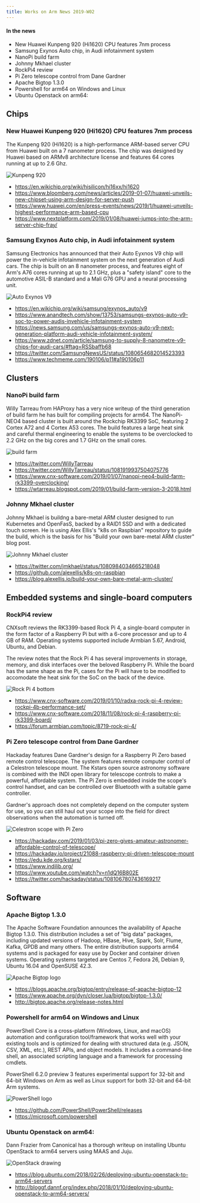 ```yaml
---
title: Works on Arm News 2019-W02
---
```


#### In the news

* New Huawei Kunpeng 920 (Hi1620) CPU features 7nm process
* Samsung Exynos Auto chip, in Audi infotainment system
* NanoPi build farm
* Johnny Mkhael cluster
* RockPi4 review 
* Pi Zero telescope control from Dane Gardner
* Apache Bigtop 1.3.0
* Powershell for arm64 on Windows and Linux
* Ubuntu Openstack on arm64: 

## Chips

### New Huawei Kunpeng 920 (Hi1620) CPU features 7nm process

The Kunpeng 920 (Hi1620) is a high-performance ARM-based server CPU
from Huawei built on a 7 nanometer process. The chip was designed by Huawei 
based on ARMv8 architecture license and features 64 cores running
at up to 2.6 Ghz.

![Kunpeng 920](https://3s81si1s5ygj3mzby34dq6qf-wpengine.netdna-ssl.com/wp-content/uploads/2019/01/huawei-kunpeng-920-logo-bw.jpg)

* https://en.wikichip.org/wiki/hisilicon/hi16xx/hi1620
* https://www.bloomberg.com/news/articles/2019-01-07/huawei-unveils-new-chipset-using-arm-design-for-server-push
* https://www.huawei.com/en/press-events/news/2019/1/huawei-unveils-highest-performance-arm-based-cpu
* https://www.nextplatform.com/2019/01/08/huawei-jumps-into-the-arm-server-chip-fray/

### Samsung Exynos Auto chip, in Audi infotainment system

Samsung Electronics has announced that their Auto Eyxnos V9 chip will power
the in-vehicle infotainment system on the next generation of Audi cars.
The chip is built on an 8 nanometer process, and features eight
of Arm's A76 cores running at up to 2.1 GHz, plus a "safety island"
core to the automotive ASIL-B standard and a Mali G76 GPU and a
neural processing unit. 

![Auto Exynos V9](https://en.wikichip.org/w/images/thumb/1/16/exynos_auto_v9_%28front%29.png/400px-exynos_auto_v9_%28front%29.png)

* https://en.wikichip.org/wiki/samsung/exynos_auto/v9
* https://www.anandtech.com/show/13753/samsungs-exynos-auto-v9-soc-to-power-audis-invehicle-infotainment-system
* https://news.samsung.com/us/samsungs-exynos-auto-v9-next-generation-platform-audi-vehicle-infotainment-system/
* https://www.zdnet.com/article/samsung-to-supply-8-nanometre-v9-chips-for-audi-cars/#ftag=RSSbaffb68
* https://twitter.com/SamsungNewsUS/status/1080654682014523393
* https://www.techmeme.com/190106/p11#a190106p11

## Clusters

### NanoPi build farm

Willy Tarreau from HAProxy has a very nice writeup of the third
generation of build farm he has built for compiling projects for
arm64. The NanoPi-NEO4 based cluster is built around the Rockchip 
RK3399 SoC, featuring 2 Cortex A72 and 4 Cortex A53 cores. 
The build features a large heat sink and careful thermal
engineering to enable the systems to be overclocked to 2.2 GHz
on the big cores and 1.7 GHz on the small cores.

![build farm](https://pbs.twimg.com/media/DwO_crZXcAATl5i.jpg)

* https://twitter.com/WillyTarreau
* https://twitter.com/WillyTarreau/status/1081919937504075776
* https://www.cnx-software.com/2019/01/07/nanopi-neo4-build-farm-rk3399-overclocking/
* https://wtarreau.blogspot.com/2019/01/build-farm-version-3-2018.html


### Johnny Mkhael cluster

Johnny Mkhael is buildng a bare-metal ARM cluster designed to run
Kubernetes and OpenFasS, backed by a RAID1 SSD and with a dedicated touch screen.
He is using Alex Ellis's "k8s on Raspbian" repository to guide
the build, which is the basis for his "Build your own bare-metal ARM cluster"
blog post.

![Johnny Mkhael cluster](https://pbs.twimg.com/media/DwBtPXsX4AAFF7T.jpg)

* https://twitter.com/jmkhael/status/1080984034665218048
* https://github.com/alexellis/k8s-on-raspbian
* https://blog.alexellis.io/build-your-own-bare-metal-arm-cluster/

## Embedded systems and single-board computers

### RockPi4 review 

CNXsoft reviews the RK3399-based Rock Pi 4, a single-board computer
in the form factor of a Raspberry Pi but with a 6-core processor
and up to 4 GB of RAM. Operating systems supported include Armbian 5.67,
Android, Ubuntu, and Debian. 

The review notes that the Rock Pi 4 has several improvements in storage,
memory, and disk interfaces over the beloved Raspberry Pi. While the
board has the same shape as the Pi, cases for the Pi will have to
be modified to accomodate the heat sink for the SoC on the back of
the device.

![Rock Pi 4 bottom](https://www.cnx-software.com/wp-content/uploads/2019/01/Rock-Pi-4-Board-Bottom-Large.jpg)

* https://www.cnx-software.com/2019/01/10/radxa-rock-pi-4-review-rockpi-4b-performance-set/
* https://www.cnx-software.com/2018/11/08/rock-pi-4-raspberry-pi-rk3399-board/
* https://forum.armbian.com/topic/8719-rock-pi-4/

### Pi Zero telescope control from Dane Gardner

Hackaday features Dane Gardner's design for a Raspberry Pi Zero based
remote control telescope. The system features 
remote computer control of a Celestron telescope mount.
The Kstars open source astronomy software is combined with
the INDI open library for telescope controls to make a powerful,
affordable system. The Pi Zero is embedded
inside the scope's control handset, and can be controlled
over Bluetooth with a suitable game controller.

Gardner's approach does not completely
depend on the computer system for use, so you can still
haul out your scope into the field for direct observations
when the automation is turned off. 

![Celestron scope with Pi Zero](https://hackadaycom.files.wordpress.com/2018/12/Nexstar-Hand-Controller-w-RPi-Zero-W-and-INDI-0-42-screenshot-e1546306788681.png?w=800&zoom=2)

* https://hackaday.com/2019/01/03/pi-zero-gives-amateur-astronomer-affordable-control-of-telescope/
* https://hackaday.io/project/21088-raspberry-pi-driven-telescope-mount
* https://edu.kde.org/kstars/
* https://www.indilib.org/
* https://www.youtube.com/watch?v=n1dQ16B802E
* https://twitter.com/hackaday/status/1081067807436169217

## Software

### Apache Bigtop 1.3.0

The Apache Software Foundation announces the availability of
Apache Bigtop 1.3.0. This distribution includes a set of "big
data" packages, including updated versions of
Hadoop, HBase, Hive, Spark, Solr, Flume, Kafka, GPDB and many others.
The entire distribution supports arm64 systems and is packaged
for easy use by Docker and container driven systems.
Operating systems targeted are Centos 7, Fedora 26, Debian 9,
Ubuntu 16.04 and OpenSUSE 42.3.

![Apache Bigtop logo](http://bigtop.apache.org/images/bigtop-logo.png)

* https://blogs.apache.org/bigtop/entry/release-of-apache-bigtop-12
* https://www.apache.org/dyn/closer.lua/bigtop/bigtop-1.3.0/
* http://bigtop.apache.org/release-notes.html

### Powershell for arm64 on Windows and Linux

PowerShell Core is a cross-platform (Windows, Linux, and macOS) automation and configuration tool/framework that works well with your existing tools and is optimized for dealing with structured data (e.g. JSON, CSV, XML, etc.), REST APIs, and object models. It includes a command-line shell, an associated scripting language and a framework for processing cmdlets. 

PowerShell 6.2.0 preview 3 features experimental support
for 32-bit and 64-bit Windows on Arm as well as Linux 
support for both 32-bit and 64-bit Arm systems.

![PowerShell logo](https://www.powershellgallery.com/Content/Images/Branding/psgallerylogo.svg)

* https://github.com/PowerShell/PowerShell/releases
* https://microsoft.com/powershell

### Ubuntu Openstack on arm64: 

Dann Frazier from Canonical has a thorough writeup on installing
Ubuntu OpenStack to arm64 servers using MAAS and Juju. 

![OpenStack drawing](https://docs.google.com/drawings/d/e/2PACX-1vT-xonXQpJ4SDGDABNQKXV_i4XcW-9fy9zGCKQX07NwX174Ja3kCpho4eRvQnsy8Ij5UKB2KNWxoJl-/pub?w=1440&h=1080)

* https://blog.ubuntu.com/2018/02/26/deploying-ubuntu-openstack-to-arm64-servers
* http://bloggf.dannf.org/index.php/2018/01/10/deploying-ubuntu-openstack-to-arm64-servers/

